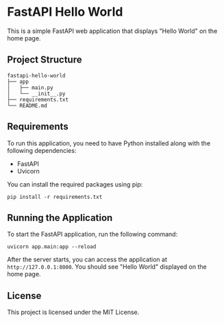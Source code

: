 # FastAPI Hello World

This is a simple FastAPI web application that displays "Hello World" on the home page.

## Project Structure

```
fastapi-hello-world
├── app
│   ├── main.py
│   └── __init__.py
├── requirements.txt
└── README.md
```

## Requirements

To run this application, you need to have Python installed along with the following dependencies:

- FastAPI
- Uvicorn

You can install the required packages using pip:

```
pip install -r requirements.txt
```

## Running the Application

To start the FastAPI application, run the following command:

```
uvicorn app.main:app --reload
```

After the server starts, you can access the application at `http://127.0.0.1:8000`. You should see "Hello World" displayed on the home page.

## License

This project is licensed under the MIT License.
